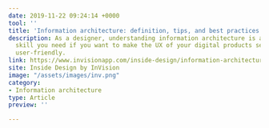 ```yaml
---
date: 2019-11-22 09:24:14 +0000
tool: ''
title: 'Information architecture: definition, tips, and best practices'
description: As a designer, understanding information architecture is an invaluable
  skill you need if you want to make the UX of your digital products seamless and
  user-friendly.
link: https://www.invisionapp.com/inside-design/information-architecture/
site: Inside Design by InVision
image: "/assets/images/inv.png"
category:
- Information architecture
type: Article
preview: ''

---
```

